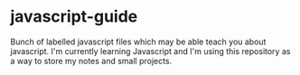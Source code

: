 # javascript-guide
Bunch of labelled javascript files which may be able teach you about javascript.
I'm currently learning Javascript and I'm using this repository as a way to store my notes and small projects.
